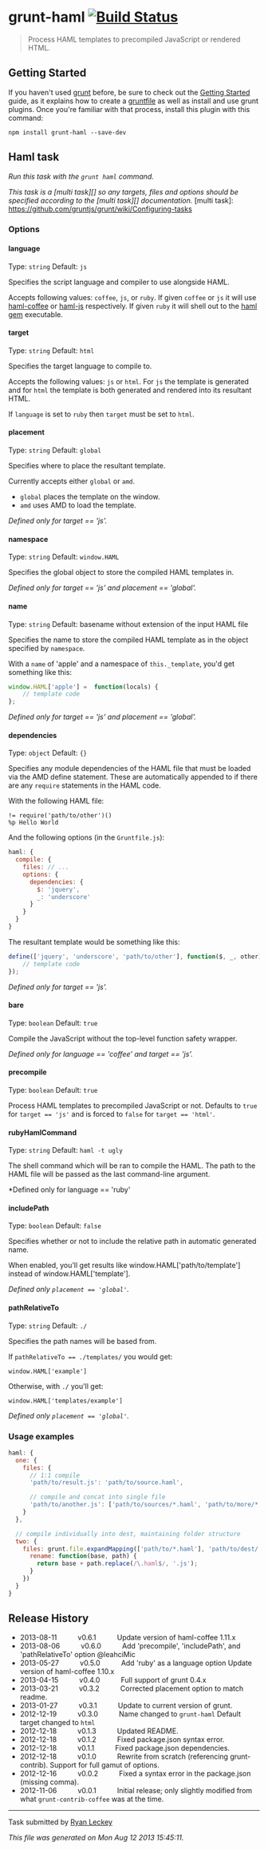 # grunt-haml [![Build Status](https://secure.travis-ci.org/concordusapps/grunt-haml.png?branch=master)](http://travis-ci.org/concordusapps/grunt-haml)

> Process HAML templates to precompiled JavaScript or rendered HTML.


## Getting Started
If you haven't used [grunt][] before, be sure to check out the [Getting Started][] guide, as it explains how to create a [gruntfile][Getting Started] as well as install and use grunt plugins. Once you're familiar with that process, install this plugin with this command:

```shell
npm install grunt-haml --save-dev
```

[grunt]: http://gruntjs.com/
[Getting Started]: http://gruntjs.com/getting-started


## Haml task
_Run this task with the `grunt haml` command._

_This task is a [multi task][] so any targets, files and options should be specified according to the [multi task][] documentation._
[multi task]: https://github.com/gruntjs/grunt/wiki/Configuring-tasks


### Options

#### language
Type: ```string```
Default: ```js```

Specifies the script language and compiler to use alongside HAML.

Accepts following values: ```coffee```, ```js```, or ```ruby```.
If given ```coffee``` or ```js``` it will use
[haml-coffee][] or [haml-js][] respectively. If given ```ruby``` it will
shell out to the [haml gem] executable.

[haml-coffee]: https://github.com/netzpirat/haml-coffee
[haml-js]: https://github.com/creationix/haml-js
[haml gem]: http://rubygems.org/gems/haml

#### target
Type: ```string```
Default: ```html```

Specifies the target language to compile to.

Accepts the following values: ```js``` or ```html```. For ```js``` the template
is generated and for ```html``` the template is both generated and rendered
into its resultant HTML.

If ```language``` is set to ```ruby``` then ```target```
must be set to ```html```.

#### placement
Type: ```string```
Default: ```global```

Specifies where to place the resultant template.

Currently accepts either ```global``` or ```amd```.
- ```global``` places the template on the window.
- ```amd``` uses AMD to load the template.

*Defined only for target == 'js'.*

#### namespace
Type: ```string```
Default: ```window.HAML```

Specifies the global object to store the compiled HAML templates in.

*Defined only for target == 'js' and placement == 'global'.*

#### name
Type: ```string```
Default: basename without extension of the input HAML file

Specifies the name to store the compiled HAML template as in the object
specified by `namespace`.

With a `name` of 'apple' and a namespace of `this._template`, you'd get
something like this:

```javascript
window.HAML['apple'] =  function(locals) {
    // template code
};
```

*Defined only for target == 'js' and placement == 'global'.*

#### dependencies
Type: ```object```
Default: ```{}```

Specifies any module dependencies of the HAML file that must be loaded via
the AMD define statement. These are automatically appended to if there are
any `require` statements in the HAML code.

With the following HAML file:

```haml
!= require('path/to/other')()
%p Hello World
```

And the following options (in the `Gruntfile.js`):

```javascript
haml: {
  compile: {
    files: // ...
    options: {
      dependencies: {
        $: 'jquery',
        _: 'underscore'
      }
    }
  }
}
```

The resultant template would be something like this:

```javascript
define(['jquery', 'underscore', 'path/to/other'], function($, _, other) {
    // template code
});
```

*Defined only for target == 'js'.*

#### bare
Type: ```boolean```
Default: ```true```

Compile the JavaScript without the top-level function safety wrapper.

*Defined only for language == 'coffee' and target == 'js'.*

#### precompile
Type: ```boolean```
Default: ```true```

Process HAML templates to precompiled JavaScript or not. Defaults to `true` for
`target == 'js'` and is forced to `false` for `target == 'html'`.

#### rubyHamlCommand
Type: ```string```
Default: ```haml -t ugly```

The shell command which will be ran to compile the HAML. The path to the
HAML file will be passed as the last command-line argument.

*Defined only for language == 'ruby'

#### includePath
Type: ```boolean```
Default: ```false```

Specifies whether or not to include the relative path in automatic generated
name.

When enabled, you'll get results like window.HAML['path/to/template']
instead of window.HAML['template'].

*Defined only `placement == 'global'`.*

#### pathRelativeTo
Type: ```string```
Default: ```./```

Specifies the path names will be based from.

If `pathRelativeTo == ./templates/` you would get:

```
window.HAML['example']
```

Otherwise, with `./` you'll get:

```
window.HAML['templates/example']
```

*Defined only `placement == 'global'`.*

### Usage examples

``` javascript
haml: {
  one: {
    files: {
      // 1:1 compile
      'path/to/result.js': 'path/to/source.haml',

      // compile and concat into single file
      'path/to/another.js': ['path/to/sources/*.haml', 'path/to/more/*.haml']
    }
  },

  // compile individually into dest, maintaining folder structure
  two: {
    files: grunt.file.expandMapping(['path/to/*.haml'], 'path/to/dest/', {
      rename: function(base, path) {
        return base + path.replace(/\.haml$/, '.js');
      }
    })
  }
}
```


## Release History

 * 2013-08-11   v0.6.1   Update version of haml-coffee 1.11.x
 * 2013-08-06   v0.6.0   Add 'precompile', 'includePath', and 'pathRelativeTo' option @leahciMic
 * 2013-05-27   v0.5.0   Add 'ruby' as a language option Update version of haml-coffee 1.10.x
 * 2013-04-15   v0.4.0   Full support of grunt 0.4.x
 * 2013-03-21   v0.3.2   Corrected placement option to match readme.
 * 2013-01-27   v0.3.1   Update to current version of grunt.
 * 2012-12-19   v0.3.0   Name changed to `grunt-haml` Default target changed to `html`
 * 2012-12-18   v0.1.3   Updated README.
 * 2012-12-18   v0.1.2   Fixed package.json syntax error.
 * 2012-12-18   v0.1.1   Fixed package.json dependencies.
 * 2012-12-18   v0.1.0   Rewrite from scratch (referencing grunt-contrib). Support for full gamut of options.
 * 2012-12-16   v0.0.2   Fixed a syntax error in the package.json (missing comma).
 * 2012-11-06   v0.0.1   Initial release; only slightly modified from what `grunt-contrib-coffee` was at the time.

---

Task submitted by [Ryan Leckey](https://github.com/mehcode)

*This file was generated on Mon Aug 12 2013 15:45:11.*
